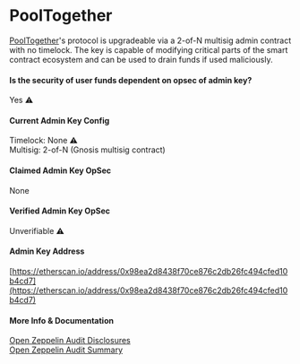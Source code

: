 # PoolTogether

[PoolTogether](https://pooltogether.us)'s protocol is upgradeable via a 2-of-N multisig admin contract with no timelock. The key is capable of modifying critical parts of the smart contract ecosystem and can be used to drain funds if used maliciously.

#### Is the security of user funds dependent on opsec of admin key?

Yes ⚠️

#### Current Admin Key Config

Timelock: None ⚠️  
Multisig: 2-of-N \(Gnosis multisig contract\)

#### Claimed Admin Key OpSec

None

#### Verified Admin Key OpSec

Unverifiable ⚠️

#### Admin Key Address

[https://etherscan.io/address/0x98ea2d8438f70ce876c2db26fc494cfed10b4cd7](https://etherscan.io/address/0x98ea2d8438f70ce876c2db26fc494cfed10b4cd7)

#### More Info & Documentation

[Open Zeppelin Audit Disclosures](https://medium.com/pooltogether/pooltogether-v2-0-audit-disclosures-d968a1875ec)   
[Open Zeppelin Audit Summary](https://blog.openzeppelin.com/pooltogether-audit/)

